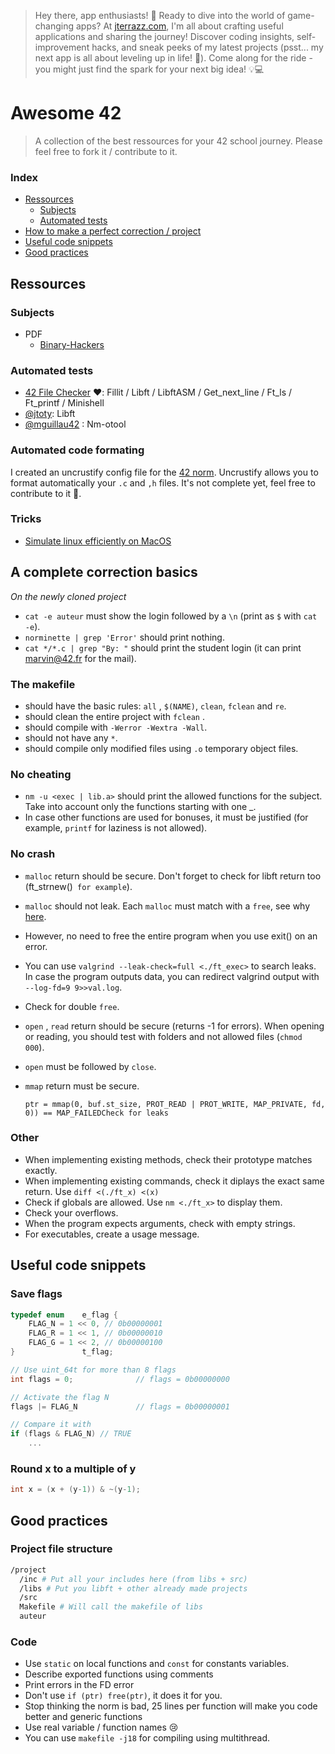 > Hey there, app enthusiasts! 👋 Ready to dive into the world of game-changing apps? At [jterrazz.com](https://jterrazz.com), I'm all about crafting useful applications and sharing the journey! Discover coding insights, self-improvement hacks, and sneak peeks of my latest projects (psst... my next app is all about leveling up in life! 🚀). Come along for the ride - you might just find the spark for your next big idea! 💡💻

# Awesome 42

> A collection of the best ressources for your 42 school journey. Please feel free to fork it / contribute to it.

### Index

- [Ressources](#ressources)
  - [Subjects](#subjects)
  - [Automated tests](#automated-tests)
- [How to make a perfect correction / project](#how-to-make-a-perfect-correction-/-project)
- [Useful code snippets](#useful-code-snippets)
- [Good practices](#good-practices)

## Ressources

### Subjects

- PDF
  - [Binary-Hackers](https://github.com/Binary-Hackers/42_Subjects)

### Automated tests

- [42 File Checker](https://github.com/jgigault/42FileChecker) ❤️: Fillit / Libft / LibftASM / Get_next_line / Ft_ls / Ft_printf / Minishell
- [@jtoty](https://github.com/jtoty/Libftest): Libft
- [@mguillau42](https://github.com/mguillau42/unit_test_nm_otool) : Nm-otool

### Automated code formating

I created an uncrustify config file for the [42 norm](./_norm/uncrustify.cfg). Uncrustify allows you to format automatically your `.c` and `,h` files. It's not complete yet, feel free to contribute to it 🙏.

### Tricks

- [Simulate linux efficiently on MacOS](https://github.com/jterrazz/docker-devstation)


## A complete correction basics

*On the newly cloned project*
- `cat -e auteur` must show the login followed by a `\n` (print as `$` with `cat -e`).
- `norminette | grep 'Error'` should print nothing. 
- `cat */*.c | grep "By: "` should print the student login (it can print <marvin@42.fr> for the mail).

### The makefile

- should have the basic rules: `all` , `$(NAME)`, `clean`, `fclean` and `re`.
- should clean the entire project with `fclean` .
- should compile with `-Werror -Wextra -Wall`.
- should not have any `*`.
- should compile only modified files using `.o` temporary object files.

### No cheating

- `nm -u <exec | lib.a>` should print the allowed functions for the subject. Take into account only the functions  starting with one _.
- In case other functions are used for bonuses, it must be justified (for example, `printf` for laziness is not allowed).

### No crash

-  `malloc` return should be secure. Don't forget to check for libft return too (ft_strnew()` for example`).
-  `malloc` should not leak. Each `malloc` must match with a `free`, see why [here](https://stackoverflow.com/questions/32966125/is-it-really-important-to-free-allocated-memory-if-the-programs-just-about-to-e).
  -  However, no need to free the entire program when you use exit() on an error.
  -  You can use `valgrind --leak-check=full <./ft_exec>` to search leaks. In case the program outputs data, you can redirect valgrind output with  `--log-fd=9 9>>val.log`.
- Check for double `free`.
- `open` , `read` return should be secure (returns -1 for errors). When opening or reading, you should test with folders and not allowed files (`chmod 000`).
- `open` must be followed by `close`.
- `mmap` return must be secure.

  ```
  ptr = mmap(0, buf.st_size, PROT_READ | PROT_WRITE, MAP_PRIVATE, fd, 0)) == MAP_FAILEDCheck for leaks
  ```

### Other

- When implementing existing methods, check their prototype matches exactly.
- When implementing existing commands, check it diplays the exact same return. Use `diff <(./ft_x) <(x)`
- Check if globals are allowed. Use `nm <./ft_x>` to display them.
- Check your overflows.
- When the program expects arguments, check with empty strings.
- For executables, create a usage message.

## Useful code snippets

### Save flags

```c
typedef enum	e_flag {
	FLAG_N = 1 << 0, // 0b00000001
	FLAG_R = 1 << 1, // 0b00000010
	FLAG_G = 1 << 2, // 0b00000100
}				t_flag;

// Use uint_64t for more than 8 flags
int flags = 0;              // flags = 0b00000000

// Activate the flag N
flags |= FLAG_N             // flags = 0b00000001

// Compare it with
if (flags & FLAG_N) // TRUE
    ...
```

### Round x to a multiple of y

```c
int x = (x + (y-1)) & ~(y-1);
```

## Good practices

### Project file structure

```bash
/project
  /inc # Put all your includes here (from libs + src)
  /libs # Put you libft + other already made projects
  /src
  Makefile # Will call the makefile of libs
  auteur
```

### Code

- Use `static` on local functions and `const` for constants variables.
- Describe exported functions using comments
- Print errors  in the FD error
- Don't use `if (ptr) free(ptr)`, it does it for you.
- Stop thinking the norm is bad, 25 lines per function will make you code better and generic functions
- Use real variable / function names 😢
- You can use `makefile -j18` for compiling using multithread.

